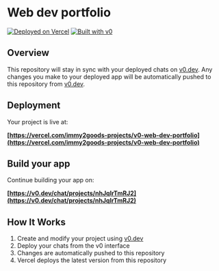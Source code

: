 # Web dev portfolio

[![Deployed on Vercel](https://img.shields.io/badge/Deployed%20on-Vercel-black?style=for-the-badge&logo=vercel)](https://vercel.com/immy2goods-projects/v0-web-dev-portfolio)
[![Built with v0](https://img.shields.io/badge/Built%20with-v0.dev-black?style=for-the-badge)](https://v0.dev/chat/projects/nhJqlrTmRJ2)

## Overview

This repository will stay in sync with your deployed chats on [v0.dev](https://v0.dev).
Any changes you make to your deployed app will be automatically pushed to this repository from [v0.dev](https://v0.dev).

## Deployment

Your project is live at:

**[https://vercel.com/immy2goods-projects/v0-web-dev-portfolio](https://vercel.com/immy2goods-projects/v0-web-dev-portfolio)**

## Build your app

Continue building your app on:

**[https://v0.dev/chat/projects/nhJqlrTmRJ2](https://v0.dev/chat/projects/nhJqlrTmRJ2)**

## How It Works

1. Create and modify your project using [v0.dev](https://v0.dev)
2. Deploy your chats from the v0 interface
3. Changes are automatically pushed to this repository
4. Vercel deploys the latest version from this repository
